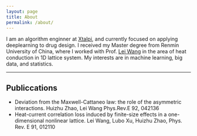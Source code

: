 ```yaml
---
layout: page
title: About
permalink: /about/
---
```


I am an algorithm enginner at [Xtalpi](www.xtalpi.com), and currently focused on applying deeplearning to drug design.
I received my Master degree from Renmin University of China, where I worked with Prof. [Lei Wang](http://www.phys.ruc.edu.cn/contents/26/5.html) in the area of heat conduction in 1D lattice system. My interests are in machine learning, big data, and statistics.


----
## Publiccations

* Deviation from the Maxwell-Cattaneo law: the role of the asymmetric interactions.  Huizhu Zhao, Lei Wang Phys.Rev.E 92, 042136
* Heat-current correlation loss induced by finite-size effects in a one-dimensional nonlinear lattice. Lei Wang, Lubo Xu, Huizhu Zhao, Phys. Rev. E 91, 012110
